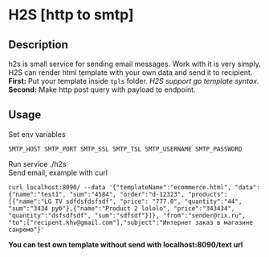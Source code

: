# H2S [http to smtp]

## Description

h2s is small service for sending email messages. Work with it is very simply.   
H2S can render html template with your own data and send it to recipient.   
**First:** Put your template inside `tpls` folder. _H2S support go template syntax._
**Second:** Make http post query with payload to endpoint.

## Usage

Set env variables

```
SMTP_HOST SMTP_PORT SMTP_SSL SMTP_TSL SMTP_USERNAME SMTP_PASSWORD
```

Run service ./h2s   
Send email, example with curl

```
curl localhost:8090/ --data '{"templateName":"ecommerce.html", "data":{"name":"test1", "sum":"4584", "order":"d-12323", "products":[{"name":"LG TV sdfdsfdsfsdf", "price": "777.0", "quantity":"44", "sum":"3434 руб"},{"name":"Product 2 lololo", "price":"343434", "quantity":"dsfsdfsdf", "sum":"sdfsdf"}]}, "from":"sender@rix.ru", "to":["recipent.khv@gmail.com"],"subject":"Интернет заказ в магазине санремо"}'
```

__You can test own template without send with localhost:8090/text url__



